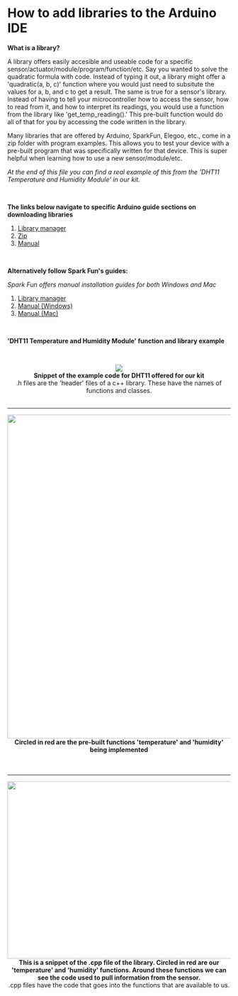 # How to add libraries to the Arduino IDE

**What is a library?**

A library offers easily accesible and useable code for a specific sensor/actuator/module/program/function/etc. Say you wanted to solve the quadratic formula with code. Instead of typing it out, a library might offer a 'quadratic(a, b, c)' function where you would just need to subsitute the values for a, b, and c to get a result. The same is true for a sensor's library. Instead of having to tell your microcontroller how to access the sensor, how to read from it, and how to interpret its readings, you would use a function from the library like 'get_temp_reading().' This pre-built function would do all of that for you by accessing the code written in the library.

Many libraries that are offered by Arduino, SparkFun, Elegoo, etc., come in a zip folder with program examples. This allows you to test your device with a pre-built program that was specifically written for that device. This is super helpful when learning how to use a new sensor/module/etc.

*At the end of this file you can find a real example of this from the 'DHT11 Temperature and Humidity Module' in our kit.*

<br>

**The links below navigate to specific Arduino guide sections on downloading libraries**

1. [Library manager](https://www.arduino.cc/en/Guide/Libraries#how-to-install-a-library)
2. [Zip](https://www.arduino.cc/en/Guide/Libraries#importing-a-zip-library)
3. [Manual](https://www.arduino.cc/en/Guide/Libraries#manual-installation)

<br> 

**Alternatively follow Spark Fun's guides:**

*Spark Fun offers manual installation guides for both Windows and Mac*

1. [Library manager](https://learn.sparkfun.com/tutorials/installing-an-arduino-library/all#using-the-arduino-library-manager)
2. [Manual (Windows)](https://learn.sparkfun.com/tutorials/installing-an-arduino-library/all#manually-installing-a-library---windows)
3. [Manual (Mac)](https://learn.sparkfun.com/tutorials/installing-an-arduino-library/all#manually-installing-a-library---mac)

<br>

**'DHT11 Temperature and Humidity Module' function and library example**

<br>
<p align="center"> 
  <img src="https://user-images.githubusercontent.com/52707386/123477631-2ca7f880-d5b3-11eb-9c71-dec15d85b794.jpg"> 
  <br>
   <b>Snippet of the example code for DHT11 offered for our kit</b><br> 
  .h files are  the 'header' files of a c++ library. These have the names of functions and classes.
   </br><br>
</p>

------

<p align="center"> 
  <img width="600" height="730" src="https://user-images.githubusercontent.com/52707386/123478546-70e7c880-d5b4-11eb-8feb-66db09438634.jpg"> 
  <br>
   <b>Circled in red are the pre-built functions 'temperature' and 'humidity' being implemented</b><br> 
   </br><br>
</p>

-------

<p align="center"> 
  <img width="600" height="400" src="https://user-images.githubusercontent.com/52707386/123477319-b86d5500-d5b2-11eb-9158-95fee1c02c01.jpg"> 
  <br>
   <b>This is a snippet of the .cpp file of the library. Circled in red are our 'temperature' and 'humidity' functions. Around these functions we can see the code used to pull information from the sensor. </b><br> 
   .cpp files have the code that goes into the functions that are available to us. 
   </br><br>
</p>

